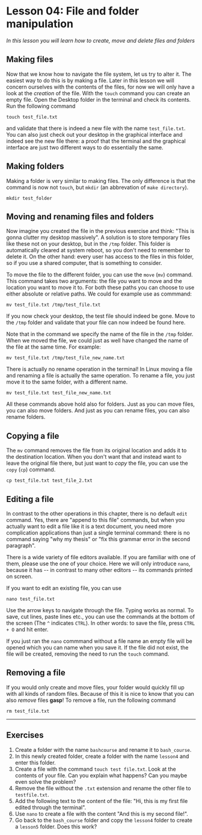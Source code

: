 # Lesson 04: File and folder manipulation
*In this lesson you will learn how to create, move and delete files and folders*

## Making files
Now that we know how to navigate the file system, let us try to alter it. The easiest way to do this is by making a file. Later in this lesson we will concern ourselves with the contents of the files, for now we will only have a look at the *creation* of the file. With the `touch` command you can create an empty file. Open the Desktop folder in the terminal and check its contents. Run the following command

```
touch test_file.txt
```

and validate that there is indeed a new file with the name `test_file.txt`. You can also just check out your desktop in the graphical interface and indeed see the new file there: a proof that the terminal and the graphical interface are just two different ways to do essentially the same.

## Making folders
Making a folder is very similar to making files. The only difference is that the command is now not `touch`, but `mkdir` (an abbrevation of `make directory`).

```
mkdir test_folder
```

## Moving and renaming files and folders
Now imagine you created the file in the previous exercise and think: "This is gonna clutter my desktop massively". A solution is to store temporary files like these not on your desktop, but in the `/tmp` folder. This folder is automatically cleared at system reboot, so you don't need to remember to delete it. On the other hand: every user has access to the files in this folder, so if you use a shared computer, that is something to consider.

To move the file to the different folder, you can use the `move` (`mv`) command. This command takes two arguments: the file you want to move and the location you want to move it to. For both these paths you can choose to use either absolute or relative paths. We could for example use as commmand:

```
mv test_file.txt /tmp/test_file.txt
```

If you now check your desktop, the test file should indeed be gone. Move to the `/tmp` folder and validate that your file can now indeed be found here.

Note that in the command we specify the name of the file in the `/tmp` folder. When we moved the file, we could just as well have changed the name of the file at the same time. For example:

```
mv test_file.txt /tmp/test_file_new_name.txt
```

There is actually no rename operation in the terminal! In Linux moving a file and renaming a file is actually the same operation. To rename a file, you just move it to the same folder, with a different name.

```
mv test_file.txt test_file_new_name.txt
```

All these commands above hold also for folders. Just as you can move files, you can also move folders. And just as you can rename files, you can also rename folders.

## Copying a file
The `mv` command removes the file from its original location and adds it to the destination location. When you don't want that and instead want to leave the original file there, but just want to *copy* the file, you can use the `copy` (`cp`) command.

```
cp test_file.txt test_file_2.txt
```

## Editing a file
In contrast to the other operations in this chapter, there is no default `edit` command. Yes, there are "append to this file" commands, but when you actually want to edit a file like it is a text document, you need more complication applications than just a single terminal command: there is no command saying "why my thesis" or "fix this grammar error in the second paragraph".

There is a wide variety of file editors available. If you are familiar with one of them, please use the one of your choice. Here we will only introduce `nano`, because it has -- in contrast to many other editors -- its commands printed on screen.

If you want to edit an existing file, you can use

```
nano test_file.txt
```

Use the arrow keys to navigate through the file. Typing works as normal. To save, cut lines, paste lines etc., you can use the commands at the bottom of the screen (The `^` indicates `CTRL`). In other words: to save the file, press `CTRL + O` and hit enter.

If you just ran the `nano` commmand without a file name an empty file will be opened which you can name when you save it. If the file did not exist, the file will be created, removing the need to run the `touch` command.

## Removing a file
If you would only create and move files, your folder would quickly fill up with all kinds of random files. Because of this it is nice to know that you can also *remove* files **gasp**! To remove a file, run the following command

```
rm test_file.txt
```

---
## Exercises
1. Create a folder with the name `bashcourse` and rename it to `bash_course`.
2. In this newly created folder, create a folder with the name `lesson4` and enter this folder.
3. Create a file with the command `touch test file.txt`. Look at the contents of your file. Can you explain what happens? Can you maybe even solve the problem?
4. Remove the file without the `.txt` extension and rename the other file to `testfile.txt`.
5. Add the following text to the content of the file: "Hi, this is my first file edited through the terminal".
6. Use `nano` to create a file with the content "And this is my second file!".
7. Go back to the `bash_course` folder and copy the `lesson4` folder to create a `lesson5` folder. Does this work?
